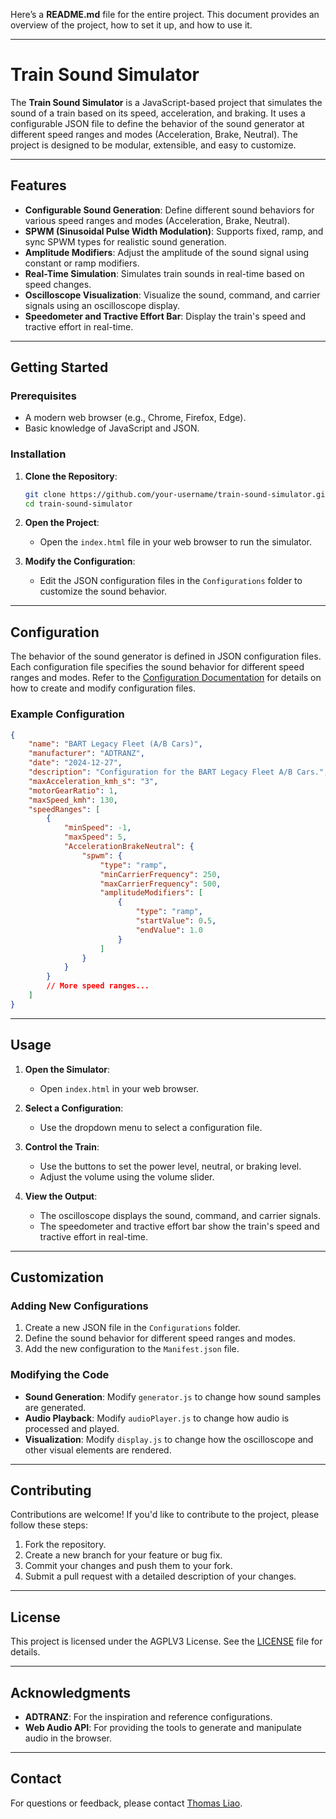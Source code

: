 Here’s a **README.md** file for the entire project. This document provides an overview of the project, how to set it up, and how to use it.

---

# Train Sound Simulator

The **Train Sound Simulator** is a JavaScript-based project that simulates the sound of a train based on its speed, acceleration, and braking. It uses a configurable JSON file to define the behavior of the sound generator at different speed ranges and modes (Acceleration, Brake, Neutral). The project is designed to be modular, extensible, and easy to customize.

---

## Features

- **Configurable Sound Generation**: Define different sound behaviors for various speed ranges and modes (Acceleration, Brake, Neutral).
- **SPWM (Sinusoidal Pulse Width Modulation)**: Supports fixed, ramp, and sync SPWM types for realistic sound generation.
- **Amplitude Modifiers**: Adjust the amplitude of the sound signal using constant or ramp modifiers.
- **Real-Time Simulation**: Simulates train sounds in real-time based on speed changes.
- **Oscilloscope Visualization**: Visualize the sound, command, and carrier signals using an oscilloscope display.
- **Speedometer and Tractive Effort Bar**: Display the train's speed and tractive effort in real-time.

---

## Getting Started

### Prerequisites

- A modern web browser (e.g., Chrome, Firefox, Edge).
- Basic knowledge of JavaScript and JSON.

### Installation

1. **Clone the Repository**:
   ```bash
   git clone https://github.com/your-username/train-sound-simulator.git
   cd train-sound-simulator
   ```

2. **Open the Project**:
   - Open the `index.html` file in your web browser to run the simulator.

3. **Modify the Configuration**:
   - Edit the JSON configuration files in the `Configurations` folder to customize the sound behavior.

---


## Configuration

The behavior of the sound generator is defined in JSON configuration files. Each configuration file specifies the sound behavior for different speed ranges and modes. Refer to the [Configuration Documentation](Configurations/README.md) for details on how to create and modify configuration files.

### Example Configuration

```json
{
    "name": "BART Legacy Fleet (A/B Cars)",
    "manufacturer": "ADTRANZ",
    "date": "2024-12-27",
    "description": "Configuration for the BART Legacy Fleet A/B Cars.",
    "maxAcceleration_kmh_s": "3",
    "motorGearRatio": 1,
    "maxSpeed_kmh": 130,
    "speedRanges": [
        {
            "minSpeed": -1,
            "maxSpeed": 5,
            "AccelerationBrakeNeutral": {
                "spwm": {
                    "type": "ramp",
                    "minCarrierFrequency": 250,
                    "maxCarrierFrequency": 500,
                    "amplitudeModifiers": [
                        {
                            "type": "ramp",
                            "startValue": 0.5,
                            "endValue": 1.0
                        }
                    ]
                }
            }
        }
        // More speed ranges...
    ]
}
```

---

## Usage

1. **Open the Simulator**:
   - Open `index.html` in your web browser.

2. **Select a Configuration**:
   - Use the dropdown menu to select a configuration file.

3. **Control the Train**:
   - Use the buttons to set the power level, neutral, or braking level.
   - Adjust the volume using the volume slider.

4. **View the Output**:
   - The oscilloscope displays the sound, command, and carrier signals.
   - The speedometer and tractive effort bar show the train's speed and tractive effort in real-time.

---

## Customization

### Adding New Configurations

1. Create a new JSON file in the `Configurations` folder.
2. Define the sound behavior for different speed ranges and modes.
3. Add the new configuration to the `Manifest.json` file.

### Modifying the Code

- **Sound Generation**: Modify `generator.js` to change how sound samples are generated.
- **Audio Playback**: Modify `audioPlayer.js` to change how audio is processed and played.
- **Visualization**: Modify `display.js` to change how the oscilloscope and other visual elements are rendered.

---

## Contributing

Contributions are welcome! If you'd like to contribute to the project, please follow these steps:

1. Fork the repository.
2. Create a new branch for your feature or bug fix.
3. Commit your changes and push them to your fork.
4. Submit a pull request with a detailed description of your changes.

---

## License

This project is licensed under the AGPLV3 License. See the [LICENSE](LICENSE.md) file for details.

---

## Acknowledgments

- **ADTRANZ**: For the inspiration and reference configurations.
- **Web Audio API**: For providing the tools to generate and manipulate audio in the browser.

---

## Contact

For questions or feedback, please contact [Thomas Liao](thomas.liao13@gmail.com).
